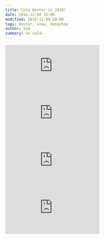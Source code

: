```yaml
---
title: Cold Winter in 2018!
date: 2018-12-08 15:00
modified: 2018-12-09 20:00
tags: Winter, snow, Hangzhou
author: Sim
summary: So cold~
---
```


<iframe class="youtube" allow="autoplay; encrypted-media" allowfullscreen="" src="https://www.youtube.com/embed/NLhL32Qm3UI" frameborder="0"></iframe>  
<iframe class="youtube" allow="autoplay; encrypted-media" allowfullscreen="" src="https://www.youtube.com/embed/yVyiQTp-MuI" frameborder="0"></iframe>  
<iframe class="youtube" allow="autoplay; encrypted-media" allowfullscreen="" src="https://www.youtube.com/embed/ves4W2ymrGs" frameborder="0"></iframe>  
<iframe class="youtube" allow="autoplay; encrypted-media" allowfullscreen="" src="https://www.youtube.com/embed/TeG4I6VyR00" frameborder="0"></iframe>  

